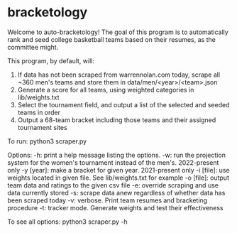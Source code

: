 # bracketology

Welcome to auto-bracketology! The goal of this program is to automatically rank and seed college basketball teams based on their resumes, as the committee might. 

This program, by default, will:
1) If data has not been scraped from warrennolan.com today, scrape all ~360 men's teams and store them in data/men/\<year\>/\<team\>.json
2) Generate a score for all teams, using weighted categories in lib/weights.txt
3) Select the tournament field, and output a list of the selected and seeded teams in order
4) Output a 68-team bracket including those teams and their assigned tournament sites

To run: python3 scraper.py

Options:
    -h: print a help message listing the options.
    -w: run the projection system for the women's tournament instead of the men's. 2022-present only
    -y [year]: make a bracket for given year. 2021-present only
    -i [file]: use weights located in given file. See lib/weights.txt for example
    -o [file]: output team data and ratings to the given csv file
    -e: override scraping and use data currently stored
    -s: scrape data anew regardless of whether data has been scraped today
    -v: verbose. Print team resumes and bracketing procedure
    -t: tracker mode. Generate weights and test their effectiveness

To see all options: python3 scraper.py -h


